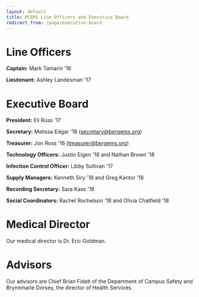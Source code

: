```yaml
---
layout: default
title: MCEMS Line Officers and Executive Board
redirect_from: /page/executive-board
---
```


Line Officers
=============

**Captain:** Mark Tamarin '16

**Lieutenant:** Ashley Landesman '17

Executive Board
===============

**President:** Eli Russ '17

**Secretary:** Melissa Edgar '18 (secretary@bergems.org)

**Treasurer:** Jon Ross '16 (treasurer@bergems.org)

**Technology Officers:** Justin Eigen '18 and Nathan Brown '18

**Infection Control Officer:** Libby Sullivan '17

**Supply Managers:** Kenneth Siry '18 and Greg Kantor '18

**Recording Secretary:** Sara Kass '18

**Social Coordinators:** Rachel Rochelson '18 and Olivia Chatfield '18

Medical Director
================

Our medical director is Dr. Eric Goldman.

Advisors
========

Our advisors are Chief Brian Fidati of the Department of Campus Safety and Brynnmarie Dorsey, the director of Health Services.
